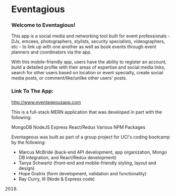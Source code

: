 # Eventagious

### Welcome to Eventagious!

This app is a social media and networking tool built for event professionals - DJs, emcees, photographers, stylists, security specialists, videographers, etc - to link up with one another as well as book events through event planners and coordinators via the app.

With this mobile-friendly app, users have the ability to register an account, build a detailed profile with their areas of expertise and social media links, search for other users based on location or event specialty, create social media posts, or comment/like/unlike other users' posts.

### Link To The App:

http://www.eventageousapp.com

This is a full-stack MERN application that was developed in part with the following:

MongoDB
NodeJS
Express
React/Redux
Various NPM Packages

Eventageous was built as part of a group project for UCI's coding bootcamp by the following:

* Marcus McBride (back-end API development, app organization, Mongo DB integration, and React/Redux development)
* Tanya Schwartz (front-end and mobile-friendly styling, layout and design)
* Hope Gratrix (form development, validation and functionality)
* Ray Curry, III (Node & Express code)

2018.
